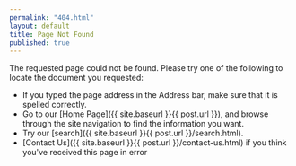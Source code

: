 ```yaml
---
permalink: "404.html"
layout: default
title: Page Not Found
published: true
---
```


      

The requested page could not be found.  Please try one of the following to locate the document you requested:

*   If you typed the page address in the Address bar, make sure that it is spelled correctly.
*   Go to our [Home Page]({{ site.baseurl }}{{ post.url }}), and browse through the site navigation to find the information you want.
*   Try our [search]({{ site.baseurl }}{{ post.url }}/search.html).
*   [Contact Us]({{ site.baseurl }}{{ post.url }}/contact-us.html) if you think you've received this page in error  